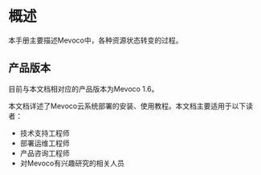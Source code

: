 # 概述

本手册主要描述Mevoco中，各种资源状态转变的过程。

## 产品版本

目前与本文档相对应的产品版本为Mevoco 1.6。

本文档详述了Mevoco云系统部署的安装、使用教程。本文档主要适用于以下读者：

* 技术支持工程师
* 部署运维工程师
* 产品咨询工程师
* 对Mevoco有兴趣研究的相关人员



